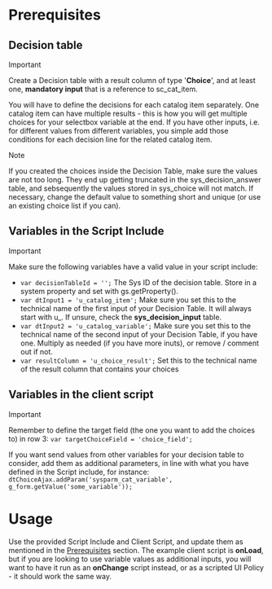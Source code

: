 # Prerequisites
## Decision table
> [!IMPORTANT]
> Create a Decision table with a result column of type '**Choice**', and at least one, **mandatory input** that is a reference to sc_cat_item.

You will have to define the decisions for each catalog item separately. One catalog item can have multiple results - this is how you will get multiple choices for your selectbox variable at the end.
If you have other inputs, i.e. for different values from different variables, you simple add those conditions for each decision line for the related catalog item.
> [!NOTE]
> If you created the choices inside the Decision Table, make sure the values are not too long. They end up getting truncated in the sys_decision_answer table, and sebsequently the values stored in sys_choice will not match. If necessary, change the default value to something short and unique (or use an existing choice list if you can).

## Variables in the Script Include
> [!IMPORTANT]
> Make sure the following variables have a valid value in your script include:
* `var decisionTableId = '';`  The Sys ID of the decision table. Store in a system property and set with gs.getProperty().
* `var dtInput1 = 'u_catalog_item';`  Make sure you set this to the technical name of the first input of your Decision Table. It will always start with u_. If unsure, check the **sys_decision_input** table.
* `var dtInput2 = 'u_catalog_variable';` Make sure you set this to the technical name of the second input of your Decision Table, if you have one. Multiply as needed (if you have more inuts), or remove / comment out if not.
* `var resultColumn = 'u_choice_result';` Set this to the technical name of the result column that contains your choices

## Variables in the client script
> [!IMPORTANT]
> Remember to define the target field (the one you want to add the choices to) in row 3: `var targetChoiceField = 'choice_field';`

If you want send values from other variables for your decision table to consider, add them as additional parameters, in line with what you have defined in the Script include, for instance: `dtChoiceAjax.addParam('sysparm_cat_variable', g_form.getValue('some_variable'));`

# Usage
Use the provided Script Include and Client Script, and update them as mentioned in the [Prerequisites](#prerequisites) section. The example client script is **onLoad**, but if you are looking to use variable values as additional inputs, you will want to have it run as an **onChange** script instead, or as a scripted UI Policy - it should work the same way.
